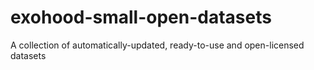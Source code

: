 # exohood-small-open-datasets
A collection of automatically-updated, ready-to-use and open-licensed datasets 
